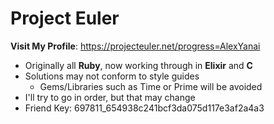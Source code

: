 Project Euler
=============

**Visit My Profile**: https://projecteuler.net/progress=AlexYanai

  - Originally all **Ruby**, now working through in **Elixir** and **C**
  - Solutions may not conform to style guides
    - Gems/Libraries such as Time or Prime will be avoided
  - I'll try to go in order, but that may change
  - Friend Key: 697811_654938c241bcf3da075d117e3af2a4a3
